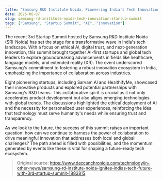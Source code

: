 ```yaml
---
title: "Samsung R&D Institute Noida: Pioneering India's Tech Innovation at the 3rd Startup Summit"
date: 2025-06-07
slug: samsung-rd-institute-noida-tech-innovation-startup-summit
tags: ["Samsung", "Startup Summit", "AI", "Innovation"]
---
```


The recent 3rd Startup Summit hosted by Samsung R&D Institute Noida (SRI-Noida) has set the stage for a transformative wave in India's tech landscape. With a focus on ethical AI, digital trust, and next-generation innovation, this summit brought together AI-first startups and global tech leaders to explore groundbreaking advancements in fields like healthcare, language models, and extended reality (XR). The event underscored Samsung's commitment to fostering a robust innovation ecosystem in India, emphasizing the importance of collaboration across industries.

Eight pioneering startups, including Sarvam AI and HealthifyMe, showcased their innovative products and explored potential partnerships with Samsung's R&D teams. This collaborative spirit is crucial as it not only accelerates product development but also aligns emerging technologies with global trends. The discussions highlighted the ethical deployment of AI and the necessity for personalized user experiences, reinforcing the idea that technology must serve humanity's needs while ensuring trust and transparency.

As we look to the future, the success of this summit raises an important question: how can we continue to harness the power of collaboration to drive meaningful innovation that addresses both local and global challenges? The path ahead is filled with possibilities, and the momentum generated by events like these is vital for shaping a future-ready tech ecosystem.

> Original source: https://www.deccanchronicle.com/technology/in-other-news/samsung-rd-institute-noida-ignites-indias-tech-future-with-3rd-startup-summit-1883815